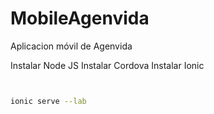# MobileAgenvida
Aplicacion móvil de Agenvida

Instalar Node JS
Instalar Cordova
Instalar Ionic

```bash


ionic serve --lab

```
